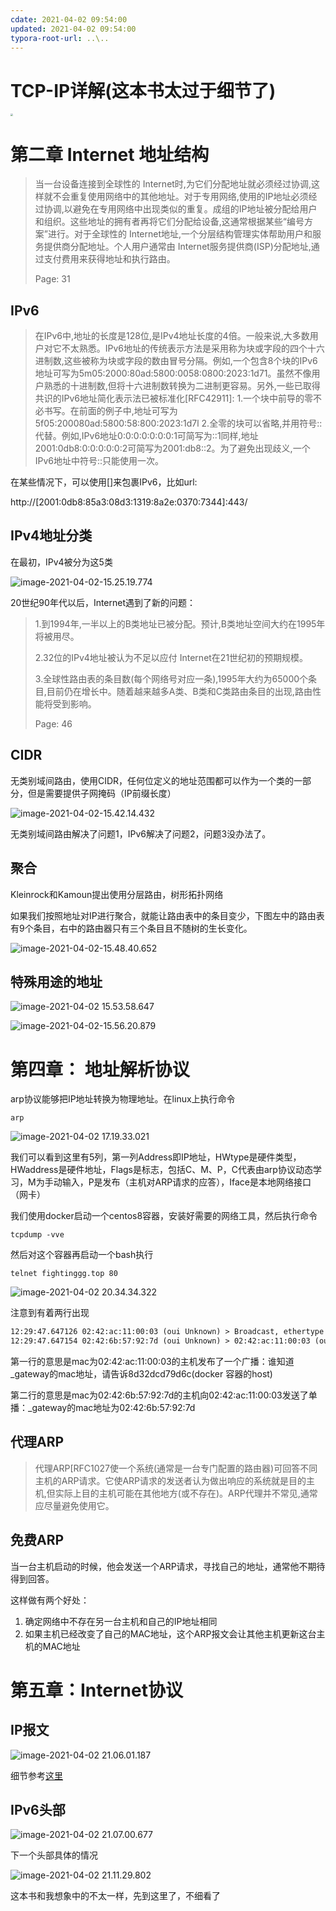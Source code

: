 ```yaml
---
cdate: 2021-04-02 09:54:00
updated: 2021-04-02 09:54:00
typora-root-url: ..\..
---
```




# TCP-IP详解(这本书太过于细节了)

<img src="/images/image-2021-04-02-09.54.31.819.png" style="zoom:25%;" />

# 第二章 Internet 地址结构

>当一台设备连接到全球性的 Internet时,为它们分配地址就必须经过协调,这样就不会重复使用网络中的其他地址。对于专用网络,使用的IP地址必须经过协调,以避免在专用网络中出现类似的重复。成组的IP地址被分配给用户和组织。这些地址的拥有者再将它们分配给设备,这通常根据某些“编号方案”进行。对于全球性的 Internet地址,一个分层结构管理实体帮助用户和服务提供商分配地址。个人用户通常由 Internet服务提供商(ISP)分配地址,通过支付费用来获得地址和执行路由。
>
>Page: 31

<!-- more -->

## IPv6

>在IPv6中,地址的长度是128位,是IPv4地址长度的4倍。一般来说,大多数用户对它不太熟悉。IPv6地址的传统表示方法是采用称为块或字段的四个十六进制数,这些被称为块或字段的数由冒号分隔。例如,一个包含8个块的IPv6地址可写为5m05:2000:80ad:5800:0058:0800:2023:1d71。虽然不像用户熟悉的十进制数,但将十六进制数转换为二进制更容易。另外,一些已取得共识的IPv6地址简化表示法已被标准化[RFC42911]:
>1.一个块中前导的零不必书写。在前面的例子中,地址可写为5f05:200080ad:5800:58:800:2023:1d7l
>2.全零的块可以省略,并用符号::代替。例如,IPv6地址0:0:0:0:0:0:0:1可简写为::1同样,地址2001:0db8:0:0:0:0:0:2可简写为2001:db8::2。为了避免出现歧义,一个IPv6地址中符号::只能使用一次。

在某些情况下，可以使用[]来包裹IPv6，比如url:

http://[2001:0db8:85a3:08d3:1319:8a2e:0370:7344]:443/

## IPv4地址分类

在最初，IPv4被分为这5类

![image-2021-04-02-15.25.19.774](/images/image-2021-04-02-15.25.19.774.png)

20世纪90年代以后，Internet遇到了新的问题：

>1.到1994年,一半以上的B类地址已被分配。预计,B类地址空间大约在1995年将被用尽。
>
>2.32位的IPv4地址被认为不足以应付 Internet在21世纪初的预期规模。
>
>3.全球性路由表的条目数(每个网络号对应一条),1995年大约为65000个条目,目前仍在增长中。随着越来越多A类、B类和C类路由条目的出现,路由性能将受到影响。
>
>Page: 46

## CIDR

无类别域间路由，使用CIDR，任何位定义的地址范围都可以作为一个类的一部分，但是需要提供子网掩码（IP前缀长度）

![image-2021-04-02-15.42.14.432](/images/image-2021-04-02-15.42.14.432.png)

无类别域间路由解决了问题1，IPv6解决了问题2，问题3没办法了。

## 聚合

Kleinrock和Kamoun提出使用分层路由，树形拓扑网络

如果我们按照地址对IP进行聚合，就能让路由表中的条目变少，下图左中的路由表有9个条目，右中的路由器只有三个条目且不随树的生长变化。

![image-2021-04-02-15.48.40.652](/images/image-2021-04-02-15.48.40.652.png)

## 特殊用途的地址

![image-2021-04-02 15.53.58.647](/images/image-2021-04-02-15.53.58.647.png)



![image-2021-04-02-15.56.20.879](/images/image-2021-04-02-15.56.20.879.png)



# 第四章： 地址解析协议

arp协议能够把IP地址转换为物理地址。在linux上执行命令

```shell
arp
```

![image-2021-04-02 17.19.33.021](/images/image-2021-04-02-17.19.33.021.png)

我们可以看到这里有5列，第一列Address即IP地址，HWtype是硬件类型，HWaddress是硬件地址，Flags是标志，包括C、M、P，C代表由arp协议动态学习，M为手动输入，P是发布（主机对ARP请求的应答），Iface是本地网络接口（网卡）

我们使用docker启动一个centos8容器，安装好需要的网络工具，然后执行命令

```shell
tcpdump -vve
```

然后对这个容器再启动一个bash执行

```shell
telnet fightinggg.top 80
```

![image-2021-04-02 20.34.34.322](/images/image-2021-04-02-20.34.34.322.png)

注意到有着两行出现

```txt
12:29:47.647126 02:42:ac:11:00:03 (oui Unknown) > Broadcast, ethertype ARP (0x0806), length 42: Ethernet (len 6), IPv4 (len 4), Request who-has _gateway tell 8d32dcd79d6c, length 28
12:29:47.647154 02:42:6b:57:92:7d (oui Unknown) > 02:42:ac:11:00:03 (oui Unknown), ethertype ARP (0x0806), length 42: Ethernet (len 6), IPv4 (len 4), Reply _gateway is-at 02:42:6b:57:92:7d (oui Unknown), length 28
```

第一行的意思是mac为02:42:ac:11:00:03的主机发布了一个广播：谁知道\_gateway的mac地址，请告诉8d32dcd79d6c(docker 容器的host)

第二行的意思是mac为02:42:6b:57:92:7d的主机向02:42:ac:11:00:03发送了单播：\_gateway的mac地址为02:42:6b:57:92:7d

## 代理ARP

> 代理ARP[RFC1027使一个系统(通常是一台专门配置的路由器)可回答不同主机的ARP请求。它使ARP请求的发送者认为做出响应的系统就是目的主机,但实际上目的主机可能在其他地方(或不存在)。ARP代理并不常见,通常应尽量避免使用它。

## 免费ARP

当一台主机启动的时候，他会发送一个ARP请求，寻找自己的地址，通常他不期待得到回答。

这样做有两个好处：

1. 确定网络中不存在另一台主机和自己的IP地址相同
2. 如果主机已经改变了自己的MAC地址，这个ARP报文会让其他主机更新这台主机的MAC地址

# 第五章：Internet协议



## IP报文

![image-2021-04-02 21.06.01.187](/images/image-2021-04-02-21.06.01.187.png)

细节参考[这里](/QQTKJ0.html#IPv4)

## IPv6头部

![image-2021-04-02 21.07.00.677](/images/image-2021-04-02-21.07.00.677.png)

下一个头部具体的情况



![image-2021-04-02 21.11.29.802](/images/image-2021-04-02-21.11.29.802.png)



这本书和我想象中的不太一样，先到这里了，不细看了









